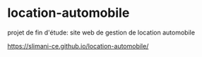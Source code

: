 # location-automobile
projet de fin d'étude: site web de gestion de location automobile

https://slimani-ce.github.io/location-automobile/
